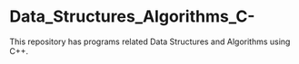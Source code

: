 # Data_Structures_Algorithms_C-
This repository has programs related Data Structures and Algorithms using C++.
